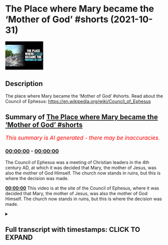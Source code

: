 # The Place where Mary became the ‘Mother of God’ #shorts (2021-10-31)

![alt The Place where Mary became the ‘Mother of God’ #shorts](FQmfCM4xswk.jpg "The Place where Mary became the ‘Mother of God’ #shorts")

## Description

The place where Mary became the ‘Mother of God’ #shorts.
Read about the Council of Ephesus: https://en.wikipedia.org/wiki/Council_of_Ephesus

## Summary of [The Place where Mary became the ‘Mother of God’ #shorts](https://www.youtube.com/watch?v=FQmfCM4xswk)


*<span style="color:red; font-size:125%">This summary is AI generated - there may be inaccuracies</span>. [](/)*

### [00:00:00](https://www.youtube.com/watch?v=FQmfCM4xswk&t=0) - [00:00:00](https://www.youtube.com/watch?v=FQmfCM4xswk&t=0)

The Council of Ephesus was a meeting of Christian leaders in the 4th century AD, at which it was decided that Mary, the mother of Jesus, was also the mother of God Himself. The church now stands in ruins, but this is where the decision was made.

**[00:00:00](https://www.youtube.com/watch?v=FQmfCM4xswk&t=0)** This video is at the site of the Council of Ephesus, where it was decided that Mary, the mother of Jesus, was also the mother of God Himself. The church now stands in ruins, but this is where the decision was made.

<details><summary><h2>Full transcript with timestamps: CLICK TO EXPAND</h2></summary>

[0:00:00](https://youtu.be/FQmfCM4xswk?t=0) here i am in ephesus at the site of the  
[0:00:04](https://youtu.be/FQmfCM4xswk?t=4) council of ephesus  
[0:00:06](https://youtu.be/FQmfCM4xswk?t=6) in 431 a.d and this was where the  
[0:00:10](https://youtu.be/FQmfCM4xswk?t=10) church met the ecumenical council met to  
[0:00:12](https://youtu.be/FQmfCM4xswk?t=12) proclaim that mary the mother of jesus  
[0:00:15](https://youtu.be/FQmfCM4xswk?t=15) was also the mother of god himself  
[0:00:19](https://youtu.be/FQmfCM4xswk?t=19) and uh this is where they actually met  
[0:00:21](https://youtu.be/FQmfCM4xswk?t=21) and church church is now in ruins of  
[0:00:23](https://youtu.be/FQmfCM4xswk?t=23) course the church of mary as it's now  
[0:00:26](https://youtu.be/FQmfCM4xswk?t=26) called um but this is the  
[0:00:28](https://youtu.be/FQmfCM4xswk?t=28) site where mary was elevated to the  
[0:00:30](https://youtu.be/FQmfCM4xswk?t=30) status of mother of god theotokos in  
[0:00:34](https://youtu.be/FQmfCM4xswk?t=34) greek meaning god bearer  

</details>
